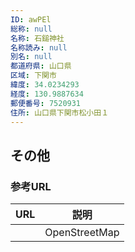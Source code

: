 ```yaml
---
ID: awPEl
総称: null
名称: 石鎚神社
名称読み: null
別名: null
都道府県: 山口県
区域: 下関市
緯度: 34.0234293
経度: 130.9887634
郵便番号: 7520931
住所: 山口県下関市松小田１
---
```


## その他

### 参考URL

| URL | 説明          |
| --- | ------------- |
|     | OpenStreetMap |
